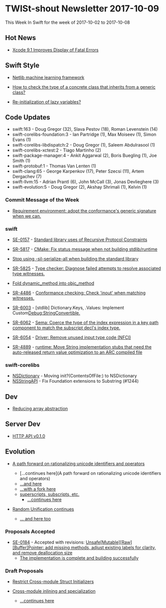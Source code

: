 # TWISt-shout Newsletter 2017-10-09
This Week In Swift for the week of 2017-10-02 to 2017-10-08

## Hot News
* [Xcode 9.1 Improves Display of Fatal Errors](https://swift.org/blog/xcode-9-1-improves-display-of-fatal-errors/)

## Swift Style
* [Netlib machine learning framework](https://lists.swift.org/pipermail/swift-users/Week-of-Mon-20171002/006335.html)

* [How to check the type of a concrete class that inherits from a generic class?](https://lists.swift.org/pipermail/swift-users/Week-of-Mon-20171002/006371.html)

* [Re-initialization of lazy variables?](https://lists.swift.org/pipermail/swift-evolution/Week-of-Mon-20171002/040253.html)

## Code Updates
* swift:163 - Doug Gregor (32), Slava Pestov (18), Roman Levenstein (14)
* swift-corelibs-foundation:3 - Ian Partridge (1), Max Moiseev (1), Simon Evans (1)
* swift-corelibs-libdispatch:2 - Doug Gregor (1), Saleem Abdulrasool (1)
* swift-corelibs-xctest:2 - Tiago Martinho (2)
* swift-package-manager:4 - Ankit Aggarwal (2), Boris Buegling (1), Joe Smith (1)
* swift-protobuf:1 - Thomas Van Lenten (1)
* swift-clang:65 - George Karpenkov (17), Peter Szecsi (11), Artem Dergachev (7)
* swift-llvm:15 - Adrian Prantl (6), John McCall (3), Jonas Devlieghere (3)
* swift-evolution:5 - Doug Gregor (2), Akshay Shrimali (1), Kelvin (1)

### Commit Message of the Week
* [Requirement environment: adopt the conformance's generic signature when we can.](https://github.com/apple/swift/commit/45ef8cfbcc3cde6a0bccb417be02913f40acd7e2)

### swift
* [SE-0157](https://github.com/apple/swift-evolution/blob/master/proposals/0157-recursive-protocol-constraints.md) - [Standard library uses of Recursive Protocol Constraints](https://github.com/apple/swift/pull/11923)

* [SR-5817](https://bugs.swift.org/browse/SR-5817) - [CMake: Fix status message when not building stdlib/runtime](https://github.com/apple/swift/commit/6fe4ff8be7ab142ba7427c665b955770fc6905ba)

* [Stop using -sil-serialize-all when building the standard library](https://github.com/apple/swift/pull/12191)

* [SR-5825](https://bugs.swift.org/browse/SR-5825) - [Type checker: Diagnose failed attempts to resolve associated type witnesses.](https://github.com/apple/swift/commit/d12dbf99ea769a83ad8efefa483ff065379dc4c8)

* [Fold dynamic_method into objc_method](https://github.com/apple/swift/pull/12265)

* [SR-4486](https://bugs.swift.org/browse/SR-4486) - [Conformance checking: Check 'inout' when matching witnesses.](https://github.com/apple/swift/commit/7f6a71c17391b5300a63f1324b40d4865e4487e9)

* [SR-6003](https://bugs.swift.org/browse/SR-6003) - [stdlib] Dictionary.Keys, .Values: Implement Custom[Debug:StringConvertible.](https://github.com/apple/swift/commit/4ff5a4106121371f4ac7a85df273413739a7b4ab)

* [SR-6062](https://bugs.swift.org/browse/SR-6062) - [Sema: Coerce the type of the index expression in a key path component to match the subscript decl's index type.](https://github.com/apple/swift/commit/d3a2a0ff8228052f536515bbdb6019c0ccb1d971)

* [SR-6054](https://bugs.swift.org/browse/SR-6054) - [Driver: Remove unused input type code (NFCI)](https://github.com/apple/swift/commit/3f8e8084ffa119d5ad2b9176477e63d19ef685c2)

* [SR-4889](https://bugs.swift.org/browse/SR-4889) - [runtime: Move String implementation stubs that  need the auto-released return value optimization to an ARC compiled file](https://github.com/apple/swift/commit/ec5f40f12f2304a87b8d6f50040ed7485bf552fb)

### swift-corelibs
* [NSDictionary](https://github.com/apple/swift-corelibs-foundation/commits/master/Foundation/NSDictionary.swift) - Moving init?(ContentsOfFile:) to NSDictionary
* [NSStringAPI](https://github.com/apple/swift-corelibs-foundation/commits/master/Foundation/NSStringAPI.swift) - Fix Foundation extensions to Substring (#1244)

## Dev
* [Reducing array abstraction](https://lists.swift.org/pipermail/swift-dev/Week-of-Mon-20171002/005542.html)

## Server Dev
* [HTTP API v0.1.0](https://lists.swift.org/pipermail/swift-server-dev/Week-of-Mon-20171002/000650.html)

## Evolution
* [A path forward on rationalizing unicode identifiers and operators](https://lists.swift.org/pipermail/swift-evolution/Week-of-Mon-20171002/040040.html)
   * [...continues here](A path forward on rationalizing unicode identifiers and operators)
   * [...and here](https://lists.swift.org/pipermail/swift-evolution/Week-of-Mon-20171002/040194.html)
   * [...with a fork here](https://lists.swift.org/pipermail/swift-evolution/Week-of-Mon-20171002/040197.html)
   * [superscripts, subscripts, etc.](https://lists.swift.org/pipermail/swift-evolution/Week-of-Mon-20171002/040111.html)
     * [...continues here](https://lists.swift.org/pipermail/swift-evolution/Week-of-Mon-20171002/040222.html)
	 
* [Random Unification continues](https://lists.swift.org/pipermail/swift-evolution/Week-of-Mon-20171002/040135.html)
   * [... and here too](https://lists.swift.org/pipermail/swift-evolution/Week-of-Mon-20171002/040195.html)
   
### Proposals Accepted
* [SE-0184](https://github.com/apple/swift-evolution/blob/master/proposals/0184-unsafe-pointers-add-missing.md) - Accepted with revisions: [Unsafe[Mutable][Raw][Buffer]Pointer: add missing methods, adjust existing labels for clarity, and remove deallocation size](https://lists.swift.org/pipermail/swift-evolution-announce/2017-October/000405.html)
  * [The implementation is complete and building successfully](https://lists.swift.org/pipermail/swift-evolution/Week-of-Mon-20171002/040183.html)
  
### Draft Proposals
* [Restrict Cross-module Struct Initializers](https://lists.swift.org/pipermail/swift-evolution/Week-of-Mon-20171002/040261.html)

* [Cross-module inlining and specialization](https://lists.swift.org/pipermail/swift-evolution/Week-of-Mon-20171002/040061.html)
  * [...continues here](https://lists.swift.org/pipermail/swift-evolution/Week-of-Mon-20171002/040134.html)

